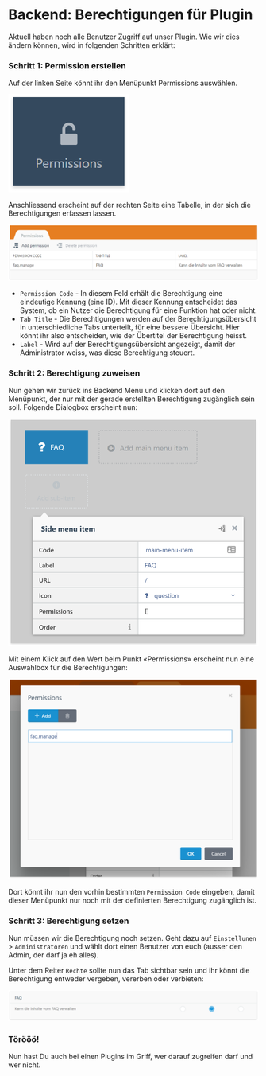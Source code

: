 # Backend: Berechtigungen für Plugin

Aktuell haben noch alle Benutzer Zugriff auf unser Plugin. Wie wir dies ändern können, wird in folgenden Schritten erklärt:

### Schritt 1: Permission erstellen
Auf der linken Seite könnt ihr den Menüpunkt Permissions auswählen. 

![Menüpunkt für Permissions](res/01.png)

Anschliessend erscheint auf der rechten Seite eine Tabelle, in der sich die Berechtigungen erfassen lassen.

![Liste für Permissions](res/02.png)

* `Permission Code` - In diesem Feld erhält die Berechtigung eine eindeutige Kennung (eine ID). Mit dieser Kennung entscheidet das System, ob ein Nutzer die Berechtigung für eine Funktion hat oder nicht.
* `Tab Title` - Die Berechtigungen werden auf der Berechtigungsübersicht in unterschiedliche Tabs unterteilt, für eine bessere Übersicht. Hier könnt ihr also entscheiden, wie der Übertitel der Berechtigung heisst. 
* `Label` - Wird auf der Berechtigungsübersicht angezeigt, damit der Administrator weiss, was diese Berechtigung steuert.

### Schritt 2: Berechtigung zuweisen
Nun gehen wir zurück ins Backend Menu und klicken dort auf den Menüpunkt, der nur mit der gerade erstellten Berechtigung zugänglich sein soll. Folgende Dialogbox erscheint nun:

![Backendmenü-Dialog](res/03.png)

Mit einem Klick auf den Wert beim Punkt «Permissions» erscheint nun eine Auswahlbox für die Berechtigungen:

![Permissions-Dialog](res/04.png)

Dort könnt ihr nun den vorhin bestimmten `Permission Code` eingeben, damit dieser Menüpunkt nur noch mit der definierten Berechtigung zugänglich ist.

### Schritt 3: Berechtigung setzen
Nun müssen wir die Berechtigung noch setzen. Geht dazu auf `Einstellunen` > `Administratoren` und wählt dort einen Benutzer von euch (ausser den Admin, der darf ja eh alles).

Unter dem Reiter `Rechte` sollte nun das Tab sichtbar sein und ihr könnt die Berechtigung entweder vergeben, vererben oder verbieten:

![Rechte für Benutzer](res/05.png)

### Törööö!
Nun hast Du auch bei einen Plugins im Griff, wer darauf zugreifen darf und wer nicht.
